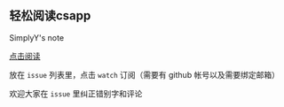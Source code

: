 ## 轻松阅读csapp 
SimplyY's note

[点击阅读](https://github.com/SimplyY/cssapp-notes/issues)

放在 `issue` 列表里，点击 `watch` 订阅（需要有 github 帐号以及需要绑定邮箱）

欢迎大家在 `issue` 里纠正错别字和评论
